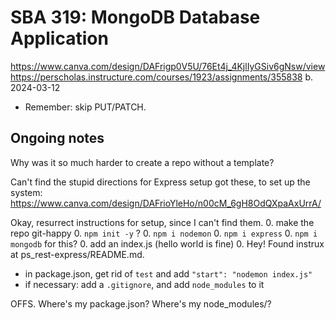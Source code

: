 # SBA 319: MongoDB Database Application
https://www.canva.com/design/DAFrigp0V5U/76Et4j_4KjlIyGSiv6gNsw/view
https://perscholas.instructure.com/courses/1923/assignments/355838
b. 2024-03-12

+ Remember: skip PUT/PATCH.






## Ongoing notes
Why was it so much harder to create a repo without a template?

Can't find the stupid directions for Express setup
got these, to set up the system: https://www.canva.com/design/DAFrioYleHo/n00cM_6gH8OdQXpaAxUrrA/  

Okay, resurrect instructions for setup, since I can't find them.
0. make the repo git-happy
0. `npm init -y` ?
0. `npm i nodemon`
0. `npm i express`
0. `npm i mongodb` for this?
0. add an index.js (hello world is fine)
0. 
Hey! Found instrux at ps_rest-express/README.md.
* in package.json, get rid of `test` and add `"start": "nodemon index.js"`
* if necessary: add a `.gitignore`, and add `node_modules` to it

OFFS. Where's my package.json? Where's my node_modules/?

